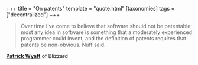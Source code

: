 +++
title = "On patents"
template = "quote.html"
[taxonomies]
tags = ["decentralized"]
+++
> Over time I’ve come to believe that software should not be patentable; most any idea in software is something that a moderately experienced programmer could invent, and the definition of patents requires that patents be non-obvious. Nuff said.

**[Patrick Wyatt](http://www.codeofhonor.com/blog/the-making-of-warcraft-part-3)** of Blizzard
